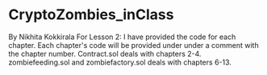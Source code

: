 # CryptoZombies_inClass
By Nikhita Kokkirala
For Lesson 2: I have provided the code for each chapter. Each chapter's code will be provided under under a comment with the chapter number. Contract.sol deals with chapters 2-4. zombiefeeding.sol and zombiefactory.sol deals with chapters 6-13.
